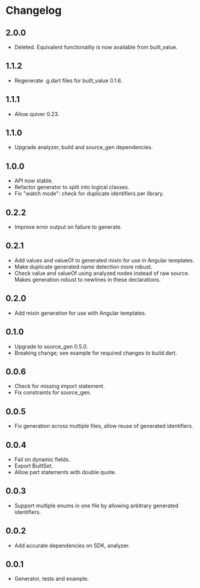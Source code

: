 # Changelog

## 2.0.0

- Deleted. Equivalent functionality is now available from built_value.

## 1.1.2

- Regenerate .g.dart files for built_value 0.1.6.

## 1.1.1

- Allow quiver 0.23.

## 1.1.0

- Upgrade analyzer, build and source_gen dependencies.

## 1.0.0

- API now stable.
- Refactor generator to split into logical classes.
- Fix "watch mode": check for duplicate identifiers per library.

## 0.2.2

- Improve error output on failure to generate.

## 0.2.1

- Add values and valueOf to generated mixin for use in Angular templates.
- Make duplicate generated name detection more robust.
- Check value and valueOf using analyzed nodes instead of raw source.
  Makes generation robust to newlines in these declarations.

## 0.2.0

- Add mixin generation for use with Angular templates.

## 0.1.0

- Upgrade to source_gen 0.5.0.
- Breaking change; see example for required changes to build.dart.

## 0.0.6

- Check for missing import statement.
- Fix constraints for source_gen.

## 0.0.5

- Fix generation across multiple files, allow reuse of generated identifiers.

## 0.0.4

- Fail on dynamic fields.
- Export BuiltSet.
- Allow part statements with double quote.

## 0.0.3

- Support multiple enums in one file by allowing arbitrary generated identifiers.

## 0.0.2

- Add accurate dependencies on SDK, analyzer.

## 0.0.1

- Generator, tests and example.
